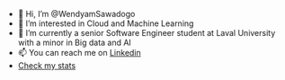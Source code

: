 - 👋 Hi, I’m @WendyamSawadogo
- 👀 I’m interested in Cloud and Machine Learning
- 🌱 I’m currently a senior Software Engineer student at Laval University with a minor in Big data and AI
- 📫 You can reach me on [Linkedin](https://www.linkedin.com/in/abdoul-sawadogo-69b983200/)
- [Check my stats](https://github-readme-stats.vercel.app/api/?username=WendyamSawadogo)
<!---
WendyamSawadogo/WendyamSawadogo is a ✨ special ✨ repository because its `README.md` (this file) appears on your GitHub profile.
You can click the Preview link to take a look at your changes.
--->
